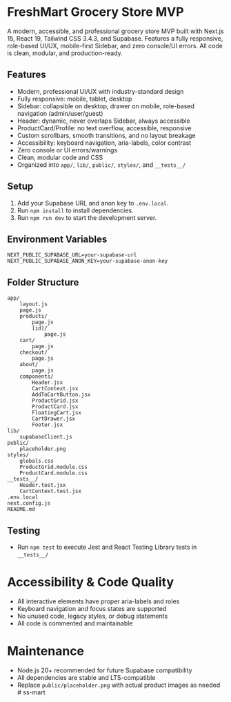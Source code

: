 


# FreshMart Grocery Store MVP


A modern, accessible, and professional grocery store MVP built with Next.js 15, React 19, Tailwind CSS 3.4.3, and Supabase. Features a fully responsive, role-based UI/UX, mobile-first Sidebar, and zero console/UI errors. All code is clean, modular, and production-ready.


## Features
- Modern, professional UI/UX with industry-standard design
- Fully responsive: mobile, tablet, desktop
- Sidebar: collapsible on desktop, drawer on mobile, role-based navigation (admin/user/guest)
- Header: dynamic, never overlaps Sidebar, always accessible
- ProductCard/Profile: no text overflow, accessible, responsive
- Custom scrollbars, smooth transitions, and no layout breakage
- Accessibility: keyboard navigation, aria-labels, color contrast
- Zero console or UI errors/warnings
- Clean, modular code and CSS
- Organized into `app/`, `lib/`, `public/`, `styles/`, and `__tests__/`

## Setup
1. Add your Supabase URL and anon key to `.env.local`.
2. Run `npm install` to install dependencies.
3. Run `npm run dev` to start the development server.

## Environment Variables
```
NEXT_PUBLIC_SUPABASE_URL=your-supabase-url
NEXT_PUBLIC_SUPABASE_ANON_KEY=your-supabase-anon-key
```

## Folder Structure
```
app/
	layout.js
	page.js
	products/
		page.js
		[id]/
			page.js
	cart/
		page.js
	checkout/
		page.js
	about/
		page.js
	components/
		Header.jsx
		CartContext.jsx
		AddToCartButton.jsx
		ProductGrid.jsx
		ProductCard.jsx
		FloatingCart.jsx
		CartDrawer.jsx
		Footer.jsx
lib/
	supabaseClient.js
public/
	placeholder.png
styles/
	globals.css
	ProductGrid.module.css
	ProductCard.module.css
__tests__/
	Header.test.jsx
	CartContext.test.jsx
.env.local
next.config.js
README.md
```

## Testing
- Run `npm test` to execute Jest and React Testing Library tests in `__tests__/`

# Accessibility & Code Quality
- All interactive elements have proper aria-labels and roles
- Keyboard navigation and focus states are supported
- No unused code, legacy styles, or debug statements
- All code is commented and maintainable

# Maintenance
- Node.js 20+ recommended for future Supabase compatibility
- All dependencies are stable and LTS-compatible
- Replace `public/placeholder.png` with actual product images as needed
#   s s - m a r t 
 
 